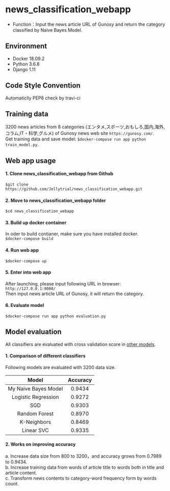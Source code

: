 # news_classification_webapp
- Function：Input the news article URL of Gunosy and return the category classified by Naive Bayes Model.

## Environment
- Docker 18.09.2
- Python 3.6.8
- Django 1.11

## Code Style Convention
Automaticlly PEP8 check by travi-ci

## Training data
3200 news articles from 8 categories (エンタメ,スポーツ,おもしろ,国内,海外,コラム,IT・科学,グルメ) of Gunosy news web site `https://gunosy.com/`.  
Get training data and save model: `$docker-compose run app python train_model.py`.

## Web app usage
#### 1. Clone news_classification_webapp from Github
`$git clone https://github.com/Jellytrial/news_classification_webapp.git`

#### 2. Move to news_classification_webapp folder
`$cd news_classification_webapp`

#### 3. Build up docker container
In oder to build contianer, make sure you have installed docker.  
`$docker-compose build`

#### 4. Run web app
`$docker-compose up`  

#### 5. Enter into web app
After launching, please input following URL in browser:  
`http://127.0.0.1:8000/`  
Then input news article URL of Gunosy, it will return the category. 

#### 6. Evaluate model
`$docker-compose run app python evaluation.py`

## Model evaluation
All classifiers are evaluated with cross validation score in [other models](https://github.com/Jellytrial/news_classification_webapp/blob/master/app/other_models.ipynb).  
#### 1. Comparison of different classifiers
Following models are evaluated with 3200 data size.  

|Model|Accuracy|
|:----:|:-----:|
|My Naive Bayes Model|0.9434|
|Logistic Regression|0.9272|
|SGD|0.9303|
|Random Forest|0.8970|
|K-Neighbors|0.8469|
|Linear SVC|0.9335|

#### 2. Works on improving accuracy
a. Increase data size from 800 to 3200，and accuracy grows from 0.7989 to 0.9434.  
b. Increase training data from words of article title to words both in title and article content.  
c. Transform news contents to category-word frequency form by words count.   
